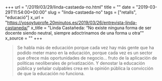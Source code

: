 +++
url = "/2019/03/29/linda-castaeda-no.html"
title = ""
date = "2019-03-29T11:54:00+00:00"
slug = "linda-castaeda-no"
tags = ["retalls", "educació"]
x_url = "https://yosoytuprofe.20minutos.es/2019/03/26/entrevista-linda-castaneda/"
x_title = "Linda Castañeda: “No existe ninguna forma de ser docente siendo neutral, siempre adoctrinamos de una forma u otra”"
x_source = ""
+++

> Se habla más de educación porque cada vez hay más gente que ha podido meter mano en la educación, porque cada vez es un sector que ofrece más oportunidades de negocio… fruto de la aplicación de políticas neoliberales de privatización. Y denostar la educación pública y señalar culpables crea en la opinión pública la convicción de que la educación no funciona.

